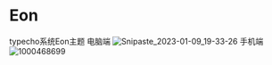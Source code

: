 # Eon
typecho系统Eon主题
电脑端
![Snipaste_2023-01-09_19-33-26](https://user-images.githubusercontent.com/83448377/211307319-b839d6f2-9130-4800-9a4e-d766a9a0021b.png)
手机端
![1000468699](https://user-images.githubusercontent.com/83448377/211307400-66f46607-bdeb-4ffd-867e-020674ec5502.png)

